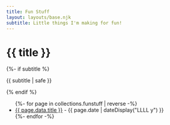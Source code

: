 ```yaml
---
title: Fun Stuff
layout: layouts/base.njk
subtitle: Little things I'm making for fun!
---
```


<div class="container__blog">
  <h1>{{ title }}</h1>
  {%- if subtitle %}<p class="subtitle">{{ subtitle | safe }}</p>{% endif %}

<ul class="listing">
{%- for page in collections.funstuff | reverse -%}
  <li>
    <a href="{{ page.url }}">{{ page.data.title }}</a> -
    <time datetime="{{ page.date }}">{{ page.date | dateDisplay("LLLL  y") }}</time>
  </li>
{%- endfor -%}
</ul>

</div>

